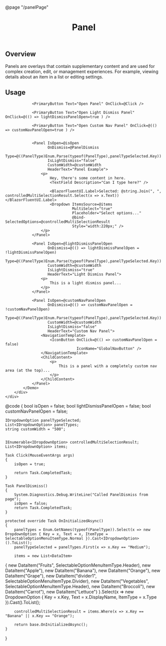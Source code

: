 ﻿@page  "/panelPage"

<header class="root">
    <h1 class="title">Panel</h1>
</header>
<div class="section" style="transition-delay: 0s;">
    <div id="overview" tabindex="-1">
        <h2 class="subHeading hiddenContent">Overview</h2>
    </div>
    <div class="content">
        <div class="ms-Markdown">
            <p>
                Panels are overlays that contain supplementary content and are used for complex creation, edit, or management experiences.  For example, viewing details about an item in a list or editing settings.
            </p>
        </div>
    </div>
</div>
<div class="section" style="transition-delay: 0s;">
    <div id="overview" tabindex="-1">
        <h2 class="subHeading">Usage</h2>
    </div>
    <div>
        <div class="subSection">
            <Demo Header="Panels" Key="0" MetadataPath="PanelPage">
                <Dropdown ItemsSource=@panelTypes
                          MultiSelect="false"
                          @bind-SelectedOption=@panelTypeSelected
                          Style="width:300px;" />
                <TextField @bind-Value=@customWidth
                           Style="width:300px;"
                           Label="Custom Width (number only! valid only when Custom panel type selected)" />

                <PrimaryButton Text="Open Panel" OnClick=@Click />

                <PrimaryButton Text="Open Light Dismiss Panel" OnClick=@(() => lightDismissPanelOpen=true ) />

                <PrimaryButton Text="Open Custom Nav Panel" OnClick=@(() => customNavPanelOpen=true ) />


                <Panel IsOpen=@isOpen
                       OnDismiss=@PanelDismiss
                       Type=@((PanelType)Enum.Parse(typeof(PanelType),panelTypeSelected.Key))
                       IsLightDismiss="false"
                       CustomWidth=@customWidth
                       HeaderText="Panel Example">
                    <p>
                        Hey, there's some content in here.
                        <TextField Description="Can I type here?" />

                        <BlazorFluentUI.Label>Selected: @string.Join(", ", controlledMultiSelectionResult.Select(x => x.Text))</BlazorFluentUI.Label>
                        <Dropdown ItemsSource=@items
                                  MultiSelect="true"
                                  Placeholder="Select options..."
                                  @bind-SelectedOptions=@controlledMultiSelectionResult
                                  Style="width:220px;" />
                    </p>
                </Panel>

                <Panel IsOpen=@lightDismissPanelOpen
                       OnDismiss=@(() => lightDismissPanelOpen = !lightDismissPanelOpen)
                       Type=@((PanelType)Enum.Parse(typeof(PanelType),panelTypeSelected.Key))
                       CustomWidth=@customWidth
                       IsLightDismiss="true"
                       HeaderText="Light Dismiss Panel">
                    <p>
                        This is a light dismiss panel...
                    </p>
                </Panel>

                <Panel IsOpen=@customNavPanelOpen
                       OnDismiss=@(() => customNavPanelOpen = !customNavPanelOpen)
                       Type=@((PanelType)Enum.Parse(typeof(PanelType),panelTypeSelected.Key))
                       CustomWidth=@customWidth
                       IsLightDismiss="false"
                       HeaderText="Custom Nav Panel">
                    <NavigationTemplate>
                        <IconButton OnClick=@(() => customNavPanelOpen = false)
                                    IconName="GlobalNavButton" />
                    </NavigationTemplate>
                    <ChildContent>
                        <p>
                            This is a panel with a completely custom nav area (at the top)...
                        </p>
                    </ChildContent>
                </Panel>
            </Demo>
        </div>
    </div>
</div>

@code {
    bool isOpen = false;
    bool lightDismissPanelOpen = false;
    bool customNavPanelOpen = false;

    IDropdownOption panelTypeSelected;
    List<IDropdownOption> panelTypes;
    string customWidth = "500";


    IEnumerable<IDropdownOption> controlledMultiSelectionResult;
    List<IDropdownOption> items;

    Task Click(MouseEventArgs args)
    {
        isOpen = true;

        return Task.CompletedTask;
    }

    Task PanelDismiss()
    {
        System.Diagnostics.Debug.WriteLine("Called PanelDismiss from page");
        isOpen = false;
        return Task.CompletedTask;
    }

    protected override Task OnInitializedAsync()
    {
        panelTypes = Enum.GetNames(typeof(PanelType)).Select(x => new DropdownOption { Key = x, Text = x, ItemType = SelectableOptionMenuItemType.Normal }).Cast<IDropdownOption>().ToList();
        panelTypeSelected = panelTypes.First(x => x.Key == "Medium");

        items = new List<DataItem>
{
        new DataItem("Fruits", SelectableOptionMenuItemType.Header),
        new DataItem("Apple"),
        new DataItem("Banana"),
        new DataItem("Orange"),
        new DataItem("Grape"),
        new DataItem("divider1", SelectableOptionMenuItemType.Divider),
        new DataItem("Vegetables", SelectableOptionMenuItemType.Header),
        new DataItem("Broccoli"),
        new DataItem("Carrot"),
        new DataItem("Lettuce")
    }.Select(x => new DropdownOption { Key = x.Key, Text = x.DisplayName, ItemType = x.Type }).Cast<IDropdownOption>().ToList();

        controlledMultiSelectionResult = items.Where(x => x.Key == "Banana" || x.Key == "Orange");

        return base.OnInitializedAsync();
    }

}
